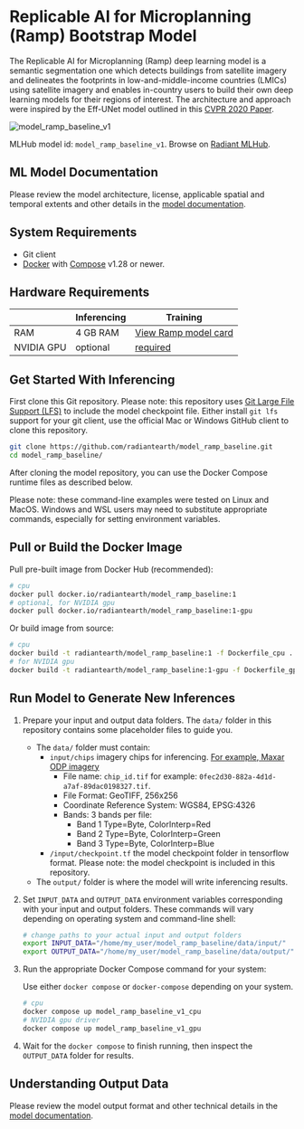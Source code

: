# Replicable AI for Microplanning (Ramp) Bootstrap Model

The Replicable AI for Microplanning (Ramp) deep learning model is a semantic
segmentation one which detects buildings from satellite imagery and delineates
the footprints in low-and-middle-income countries (LMICs) using satellite
imagery and enables in-country users to build their own deep learning models
for their regions of interest. The architecture and approach were inspired by
the Eff-UNet model outlined in this
[CVPR 2020 Paper](https://openaccess.thecvf.com/content_CVPRW_2020/papers/w22/Baheti_Eff-UNet_A_Novel_Architecture_for_Semantic_Segmentation_in_Unstructured_Environment_CVPRW_2020_paper.pdf).

![model_ramp_baseline_v1](https://radiantmlhub.blob.core.windows.net/frontend-ml-model-images/model_ramp_baseline_v1.png)

MLHub model id: `model_ramp_baseline_v1`. Browse on [Radiant MLHub](https://mlhub.earth/model/model_ramp_baseline_v1).

## ML Model Documentation

Please review the model architecture, license, applicable spatial and temporal extents
and other details in the [model documentation](/docs/index.md).

## System Requirements

* Git client
* [Docker](https://www.docker.com/) with
    [Compose](https://docs.docker.com/compose/) v1.28 or newer.

## Hardware Requirements

|            |Inferencing|Training|
|------------|-----------|--------|
| RAM        | 4 GB RAM    | [View Ramp model card](https://rampml.global/ramp-model-card/) |
| NVIDIA GPU | optional  | [required](https://rampml.global/ramp-model-card/) |

## Get Started With Inferencing

First clone this Git repository. Please note: this repository uses
[Git Large File Support (LFS)](https://git-lfs.github.com/) to include the
model checkpoint file. Either install `git lfs` support for your git client,
use the official Mac or Windows GitHub client to clone this repository.

```bash
git clone https://github.com/radiantearth/model_ramp_baseline.git
cd model_ramp_baseline/
```

After cloning the model repository, you can use the Docker Compose runtime
files as described below.

Please note: these command-line examples were tested on Linux and MacOS.
Windows and WSL users may need to substitute appropriate commands, especially
for setting environment variables.

## Pull or Build the Docker Image

Pull pre-built image from Docker Hub (recommended):

```bash
# cpu
docker pull docker.io/radiantearth/model_ramp_baseline:1
# optional, for NVIDIA gpu
docker pull docker.io/radiantearth/model_ramp_baseline:1-gpu

```

Or build image from source:

```bash
# cpu
docker build -t radiantearth/model_ramp_baseline:1 -f Dockerfile_cpu .
# for NVIDIA gpu
docker build -t radiantearth/model_ramp_baseline:1-gpu -f Dockerfile_gpu .

```

## Run Model to Generate New Inferences

1. Prepare your input and output data folders. The `data/` folder in this repository
    contains some placeholder files to guide you.

    * The `data/` folder must contain:
        * `input/chips` imagery chips for inferencing.
            [For example, Maxar ODP imagery](https://rampml.global/ramp-faqs/)
            * File name: `chip_id.tif` for example:
                `0fec2d30-882a-4d1d-a7af-89dac0198327.tif`.
            * File Format: GeoTIFF, 256x256
            * Coordinate Reference System: WGS84, EPSG:4326
            * Bands: 3 bands per file:
                * Band 1 Type=Byte, ColorInterp=Red
                * Band 2 Type=Byte, ColorInterp=Green
                * Band 3 Type=Byte, ColorInterp=Blue
        * `/input/checkpoint.tf` the model checkpoint folder in tensorflow format.
            Please note: the model checkpoint is included in this repository.
    * The `output/` folder is where the model will write inferencing results.

2. Set `INPUT_DATA` and `OUTPUT_DATA` environment variables corresponding with
    your input and output folders. These commands will vary depending on operating
    system and command-line shell:

    ```bash
    # change paths to your actual input and output folders
    export INPUT_DATA="/home/my_user/model_ramp_baseline/data/input/"
    export OUTPUT_DATA="/home/my_user/model_ramp_baseline/data/output/"
    ```

3. Run the appropriate Docker Compose command for your system:

    Use either `docker compose` or `docker-compose` depending on your system.

    ```bash
    # cpu
    docker compose up model_ramp_baseline_v1_cpu
    # NVIDIA gpu driver
    docker compose up model_ramp_baseline_v1_gpu
    ```

4. Wait for the `docker compose` to finish running, then inspect the
`OUTPUT_DATA` folder for results.

## Understanding Output Data

Please review the model output format and other technical details in the [model
documentation](/docs/index.md).
